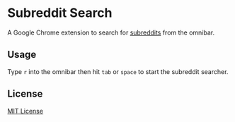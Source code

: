 # Subreddit Search
A Google Chrome extension to search for [subreddits](https://www.reddit.com/subreddits) from the omnibar.

## Usage
Type `r` into the omnibar then hit `tab` or `space` to start the subreddit searcher.

## License
[MIT License](https://opensource.org/licenses/mit-license.php)
